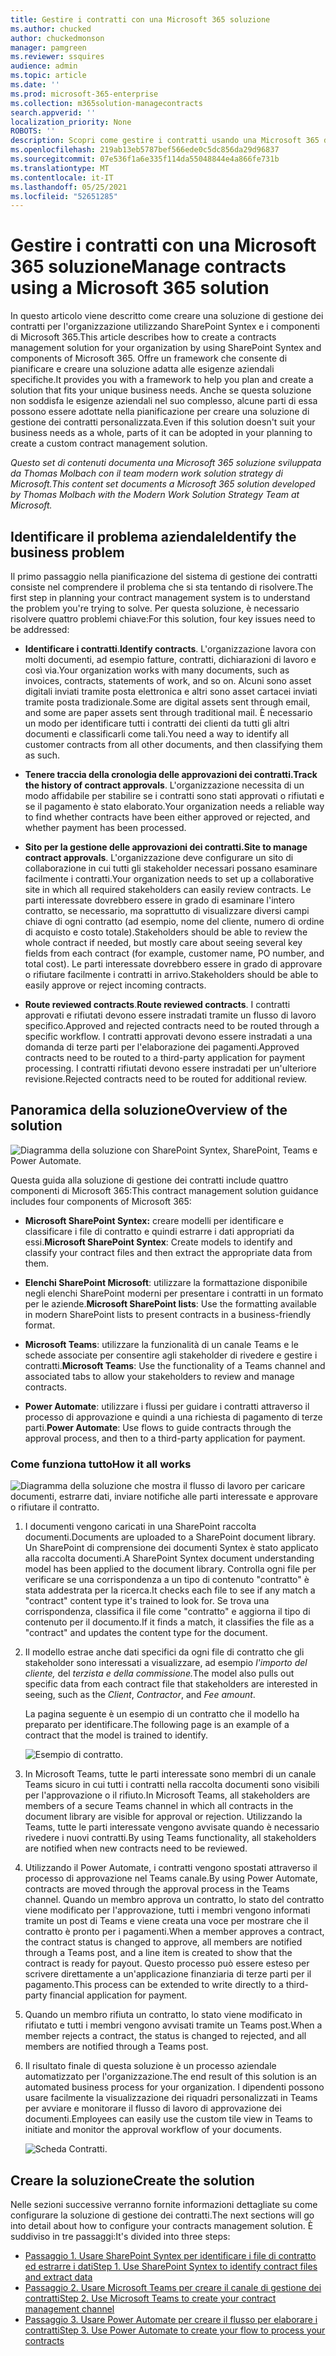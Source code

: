 ```yaml
---
title: Gestire i contratti con una Microsoft 365 soluzione
ms.author: chucked
author: chuckedmonson
manager: pamgreen
ms.reviewer: ssquires
audience: admin
ms.topic: article
ms.date: ''
ms.prod: microsoft-365-enterprise
ms.collection: m365solution-managecontracts
search.appverid: ''
localization_priority: None
ROBOTS: ''
description: Scopri come gestire i contratti usando una Microsoft 365 di SharePoint Syntex, SharePoint Lists, Microsoft Teams e Power Automate.
ms.openlocfilehash: 219ab13eb5787bef566ede0c5dc856da29d96837
ms.sourcegitcommit: 07e536f1a6e335f114da55048844e4a866fe731b
ms.translationtype: MT
ms.contentlocale: it-IT
ms.lasthandoff: 05/25/2021
ms.locfileid: "52651285"
---
```

# <a name="manage-contracts-using-a-microsoft-365-solution"></a><span data-ttu-id="d4c63-103">Gestire i contratti con una Microsoft 365 soluzione</span><span class="sxs-lookup"><span data-stu-id="d4c63-103">Manage contracts using a Microsoft 365 solution</span></span>

<span data-ttu-id="d4c63-104">In questo articolo viene descritto come creare una soluzione di gestione dei contratti per l'organizzazione utilizzando SharePoint Syntex e i componenti di Microsoft 365.</span><span class="sxs-lookup"><span data-stu-id="d4c63-104">This article describes how to create a contracts management solution for your organization by using SharePoint Syntex and components of Microsoft 365.</span></span> <span data-ttu-id="d4c63-105">Offre un framework che consente di pianificare e creare una soluzione adatta alle esigenze aziendali specifiche.</span><span class="sxs-lookup"><span data-stu-id="d4c63-105">It provides you with a framework to help you plan and create a solution that fits your unique business needs.</span></span> <span data-ttu-id="d4c63-106">Anche se questa soluzione non soddisfa le esigenze aziendali nel suo complesso, alcune parti di essa possono essere adottate nella pianificazione per creare una soluzione di gestione dei contratti personalizzata.</span><span class="sxs-lookup"><span data-stu-id="d4c63-106">Even if this solution doesn't suit your business needs as a whole, parts of it can be adopted in your planning to create a custom contract management solution.</span></span>

<span data-ttu-id="d4c63-107">*Questo set di contenuti documenta una Microsoft 365 soluzione sviluppata da Thomas Molbach con il team modern work solution strategy di Microsoft.*</span><span class="sxs-lookup"><span data-stu-id="d4c63-107">*This content set documents a Microsoft 365 solution developed by Thomas Molbach with the Modern Work Solution Strategy Team at Microsoft.*</span></span>

## <a name="identify-the-business-problem"></a><span data-ttu-id="d4c63-108">Identificare il problema aziendale</span><span class="sxs-lookup"><span data-stu-id="d4c63-108">Identify the business problem</span></span>

<span data-ttu-id="d4c63-109">Il primo passaggio nella pianificazione del sistema di gestione dei contratti consiste nel comprendere il problema che si sta tentando di risolvere.</span><span class="sxs-lookup"><span data-stu-id="d4c63-109">The first step in planning your contract management system is to understand the problem you're trying to solve.</span></span> <span data-ttu-id="d4c63-110">Per questa soluzione, è necessario risolvere quattro problemi chiave:</span><span class="sxs-lookup"><span data-stu-id="d4c63-110">For this solution, four key issues need to be addressed:</span></span>

- <span data-ttu-id="d4c63-111">**Identificare i contratti**.</span><span class="sxs-lookup"><span data-stu-id="d4c63-111">**Identify contracts**.</span></span> <span data-ttu-id="d4c63-112">L'organizzazione lavora con molti documenti, ad esempio fatture, contratti, dichiarazioni di lavoro e così via.</span><span class="sxs-lookup"><span data-stu-id="d4c63-112">Your organization works with many documents, such as invoices, contracts, statements of work, and so on.</span></span>  <span data-ttu-id="d4c63-113">Alcuni sono asset digitali inviati tramite posta elettronica e altri sono asset cartacei inviati tramite posta tradizionale.</span><span class="sxs-lookup"><span data-stu-id="d4c63-113">Some are digital assets sent through email, and some are paper assets sent through traditional mail.</span></span> <span data-ttu-id="d4c63-114">È necessario un modo per identificare tutti i contratti dei clienti da tutti gli altri documenti e classificarli come tali.</span><span class="sxs-lookup"><span data-stu-id="d4c63-114">You need a way to identify all customer contracts from all other documents, and then classifying them as such.</span></span>

- <span data-ttu-id="d4c63-115">**Tenere traccia della cronologia delle approvazioni dei contratti.**</span><span class="sxs-lookup"><span data-stu-id="d4c63-115">**Track the history of contract approvals**.</span></span> <span data-ttu-id="d4c63-116">L'organizzazione necessita di un modo affidabile per stabilire se i contratti sono stati approvati o rifiutati e se il pagamento è stato elaborato.</span><span class="sxs-lookup"><span data-stu-id="d4c63-116">Your organization needs a reliable way to find whether contracts have been either approved or rejected, and whether payment has been processed.</span></span> 

- <span data-ttu-id="d4c63-117">**Sito per la gestione delle approvazioni dei contratti.**</span><span class="sxs-lookup"><span data-stu-id="d4c63-117">**Site to manage contract approvals**.</span></span> <span data-ttu-id="d4c63-118">L'organizzazione deve configurare un sito di collaborazione in cui tutti gli stakeholder necessari possano esaminare facilmente i contratti.</span><span class="sxs-lookup"><span data-stu-id="d4c63-118">Your organization needs to set up a collaborative site in which all required stakeholders can easily review contracts.</span></span> <span data-ttu-id="d4c63-119">Le parti interessate dovrebbero essere in grado di esaminare l'intero contratto, se necessario, ma soprattutto di visualizzare diversi campi chiave di ogni contratto (ad esempio, nome del cliente, numero di ordine di acquisto e costo totale).</span><span class="sxs-lookup"><span data-stu-id="d4c63-119">Stakeholders should be able to review the whole contract if needed, but mostly care about seeing several key fields from each contract (for example, customer name, PO number, and total cost).</span></span> <span data-ttu-id="d4c63-120">Le parti interessate dovrebbero essere in grado di approvare o rifiutare facilmente i contratti in arrivo.</span><span class="sxs-lookup"><span data-stu-id="d4c63-120">Stakeholders should be able to easily approve or reject incoming contracts.</span></span>

- <span data-ttu-id="d4c63-121">**Route reviewed contracts**.</span><span class="sxs-lookup"><span data-stu-id="d4c63-121">**Route reviewed contracts**.</span></span> <span data-ttu-id="d4c63-122">I contratti approvati e rifiutati devono essere instradati tramite un flusso di lavoro specifico.</span><span class="sxs-lookup"><span data-stu-id="d4c63-122">Approved and rejected contracts need to be routed through a specific workflow.</span></span> <span data-ttu-id="d4c63-123">I contratti approvati devono essere instradati a una domanda di terze parti per l'elaborazione dei pagamenti.</span><span class="sxs-lookup"><span data-stu-id="d4c63-123">Approved contracts need to be routed to a third-party application for payment processing.</span></span> <span data-ttu-id="d4c63-124">I contratti rifiutati devono essere instradati per un'ulteriore revisione.</span><span class="sxs-lookup"><span data-stu-id="d4c63-124">Rejected contracts need to be routed for additional review.</span></span>

## <a name="overview-of-the-solution"></a><span data-ttu-id="d4c63-125">Panoramica della soluzione</span><span class="sxs-lookup"><span data-stu-id="d4c63-125">Overview of the solution</span></span>

  ![Diagramma della soluzione con SharePoint Syntex, SharePoint, Teams e Power Automate.](../media/content-understanding/syntex-solution-manage-contracts-setup-steps.png)

<span data-ttu-id="d4c63-127">Questa guida alla soluzione di gestione dei contratti include quattro componenti di Microsoft 365:</span><span class="sxs-lookup"><span data-stu-id="d4c63-127">This contract management solution guidance includes four components of Microsoft 365:</span></span>

- <span data-ttu-id="d4c63-128">**Microsoft SharePoint Syntex:** creare modelli per identificare e classificare i file di contratto e quindi estrarre i dati appropriati da essi.</span><span class="sxs-lookup"><span data-stu-id="d4c63-128">**Microsoft SharePoint Syntex**: Create models to identify and classify your contract files and then extract the appropriate data from them.</span></span>

- <span data-ttu-id="d4c63-129">**Elenchi SharePoint Microsoft**: utilizzare la formattazione disponibile negli elenchi SharePoint moderni per presentare i contratti in un formato per le aziende.</span><span class="sxs-lookup"><span data-stu-id="d4c63-129">**Microsoft SharePoint lists**: Use the formatting available in modern SharePoint lists to present contracts in a business-friendly format.</span></span>

- <span data-ttu-id="d4c63-130">**Microsoft Teams**: utilizzare la funzionalità di un canale Teams e le schede associate per consentire agli stakeholder di rivedere e gestire i contratti.</span><span class="sxs-lookup"><span data-stu-id="d4c63-130">**Microsoft Teams**: Use the functionality of a Teams channel and associated tabs to allow your stakeholders to review and manage contracts.</span></span>

- <span data-ttu-id="d4c63-131">**Power Automate**: utilizzare i flussi per guidare i contratti attraverso il processo di approvazione e quindi a una richiesta di pagamento di terze parti.</span><span class="sxs-lookup"><span data-stu-id="d4c63-131">**Power Automate**: Use flows to guide contracts through the approval process, and then to a third-party application for payment.</span></span>

### <a name="how-it-all-works"></a><span data-ttu-id="d4c63-132">Come funziona tutto</span><span class="sxs-lookup"><span data-stu-id="d4c63-132">How it all works</span></span>

  ![Diagramma della soluzione che mostra il flusso di lavoro per caricare documenti, estrarre dati, inviare notifiche alle parti interessate e approvare o rifiutare il contratto.](../media/content-understanding/syntex-solution-manage-contracts-overview.png)

1. <span data-ttu-id="d4c63-134">I documenti vengono caricati in una SharePoint raccolta documenti.</span><span class="sxs-lookup"><span data-stu-id="d4c63-134">Documents are uploaded to a SharePoint document library.</span></span> <span data-ttu-id="d4c63-135">Un SharePoint di comprensione dei documenti Syntex è stato applicato alla raccolta documenti.</span><span class="sxs-lookup"><span data-stu-id="d4c63-135">A SharePoint Syntex document understanding model has been applied to the document library.</span></span> <span data-ttu-id="d4c63-136">Controlla ogni file per verificare se una corrispondenza a un tipo di contenuto "contratto" è stata addestrata per la ricerca.</span><span class="sxs-lookup"><span data-stu-id="d4c63-136">It checks each file to see if any match a "contract" content type it's trained to look for.</span></span> <span data-ttu-id="d4c63-137">Se trova una corrispondenza, classifica il file come "contratto" e aggiorna il tipo di contenuto per il documento.</span><span class="sxs-lookup"><span data-stu-id="d4c63-137">If it finds a match, it classifies the file as a "contract" and updates the content type for the document.</span></span>

2. <span data-ttu-id="d4c63-138">Il modello estrae anche dati specifici da ogni file di contratto che gli stakeholder sono interessati a visualizzare, ad esempio *l'importo del cliente,* del *terzista e della commissione.*</span><span class="sxs-lookup"><span data-stu-id="d4c63-138">The model also pulls out specific data from each contract file that stakeholders are interested in seeing, such as the *Client*, *Contractor*, and *Fee amount*.</span></span>

    <span data-ttu-id="d4c63-139">La pagina seguente è un esempio di un contratto che il modello ha preparato per identificare.</span><span class="sxs-lookup"><span data-stu-id="d4c63-139">The following page is an example of a contract that the model is trained to identify.</span></span>

      ![Esempio di contratto.](../media/content-understanding/contract.png)

3. <span data-ttu-id="d4c63-141">In Microsoft Teams, tutte le parti interessate sono membri di un canale Teams sicuro in cui tutti i contratti nella raccolta documenti sono visibili per l'approvazione o il rifiuto.</span><span class="sxs-lookup"><span data-stu-id="d4c63-141">In Microsoft Teams, all stakeholders are members of a secure Teams channel in which all contracts in the document library are visible for approval or rejection.</span></span> <span data-ttu-id="d4c63-142">Utilizzando la Teams, tutte le parti interessate vengono avvisate quando è necessario rivedere i nuovi contratti.</span><span class="sxs-lookup"><span data-stu-id="d4c63-142">By using Teams functionality, all stakeholders are notified when new contracts need to be reviewed.</span></span>
 
4. <span data-ttu-id="d4c63-143">Utilizzando il Power Automate, i contratti vengono spostati attraverso il processo di approvazione nel Teams canale.</span><span class="sxs-lookup"><span data-stu-id="d4c63-143">By using Power Automate, contracts are moved through the approval process in the Teams channel.</span></span> <span data-ttu-id="d4c63-144">Quando un membro approva un contratto, lo stato del contratto viene modificato per l'approvazione, tutti i membri vengono informati tramite un post di Teams e viene creata una voce per mostrare che il contratto è pronto per i pagamenti.</span><span class="sxs-lookup"><span data-stu-id="d4c63-144">When a member approves a contract, the contract status is changed to approve, all members are notified through a Teams post, and a line item is created to show that the contract is ready for payout.</span></span> <span data-ttu-id="d4c63-145">Questo processo può essere esteso per scrivere direttamente a un'applicazione finanziaria di terze parti per il pagamento.</span><span class="sxs-lookup"><span data-stu-id="d4c63-145">This process can be extended to write directly to a third-party financial application for payment.</span></span>

5.  <span data-ttu-id="d4c63-146">Quando un membro rifiuta un contratto, lo stato viene modificato in rifiutato e tutti i membri vengono avvisati tramite un Teams post.</span><span class="sxs-lookup"><span data-stu-id="d4c63-146">When a member rejects a contract, the status is changed to rejected, and all members are notified through a Teams post.</span></span>

6. <span data-ttu-id="d4c63-147">Il risultato finale di questa soluzione è un processo aziendale automatizzato per l'organizzazione.</span><span class="sxs-lookup"><span data-stu-id="d4c63-147">The end result of this solution is an automated business process for your organization.</span></span> <span data-ttu-id="d4c63-148">I dipendenti possono usare facilmente la visualizzazione dei riquadri personalizzati in Teams per avviare e monitorare il flusso di lavoro di approvazione dei documenti.</span><span class="sxs-lookup"><span data-stu-id="d4c63-148">Employees can easily use the custom tile view in Teams to initiate and monitor the approval workflow of your documents.</span></span> 

     ![Scheda Contratti.](../media/content-understanding/tile-view.png)

## <a name="create-the-solution"></a><span data-ttu-id="d4c63-150">Creare la soluzione</span><span class="sxs-lookup"><span data-stu-id="d4c63-150">Create the solution</span></span>

<span data-ttu-id="d4c63-151">Nelle sezioni successive verranno fornite informazioni dettagliate su come configurare la soluzione di gestione dei contratti.</span><span class="sxs-lookup"><span data-stu-id="d4c63-151">The next sections will go into detail about how to configure your contracts management solution.</span></span> <span data-ttu-id="d4c63-152">È suddiviso in tre passaggi:</span><span class="sxs-lookup"><span data-stu-id="d4c63-152">It's divided into three steps:</span></span>

- [<span data-ttu-id="d4c63-153">Passaggio 1. Usare SharePoint Syntex per identificare i file di contratto ed estrarre i dati</span><span class="sxs-lookup"><span data-stu-id="d4c63-153">Step 1. Use SharePoint Syntex to identify contract files and extract data</span></span>](solution-manage-contracts-step1.md)
- [<span data-ttu-id="d4c63-154">Passaggio 2. Usare Microsoft Teams per creare il canale di gestione dei contratti</span><span class="sxs-lookup"><span data-stu-id="d4c63-154">Step 2. Use Microsoft Teams to create your contract management channel</span></span>](solution-manage-contracts-step2.md)
- [<span data-ttu-id="d4c63-155">Passaggio 3. Usare Power Automate per creare il flusso per elaborare i contratti</span><span class="sxs-lookup"><span data-stu-id="d4c63-155">Step 3. Use Power Automate to create your flow to process your contracts</span></span>](solution-manage-contracts-step3.md)
